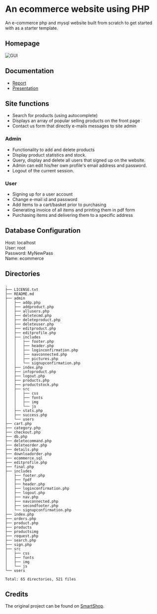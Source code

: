 # An ecommerce website using PHP
An e-commerce php and mysql website built from scratch to get started with as a starter template.

## Homepage
![GUI](https://github.com/jacobjohn2016/PHP-ecommerce/raw/master/home.png)

## Documentation
* [Report](./Report.pdf)
* [Presentation](./project_presentation.pptx)

## Site functions
* Search for products (using autocomplete)
* Displays an array of popular selling products on the front page
* Contact us form that directly e-mails messages to site admin

### Admin
* Functionality to add and delete products
* Display product statistics and stock.
* Query, display and delete all users that signed up on the website.
* Admin can edit his/her own profile's email address and password.
* Logout of the current session.

### User
* Signing up for a user account
* Change e-mail id and password
* Add items to a cart/basket prior to purchasing
* Generating invoice of all items and printing them in pdf form
* Purchasing items and delivering them to a specific address

## Database Configuration

Host: localhost<br>
User: root<br>
Password: MyNewPass<br>
Name: ecommerce

## Directories
```
.
├── LICENSE.txt
├── README.md
├── admin
│   ├── addp.php
│   ├── addproduct.php
│   ├── allusers.php
│   ├── deletecmd.php
│   ├── deleteproduct.php
│   ├── deleteuser.php
│   ├── editproduct.php
│   ├── editprofile.php
│   ├── includes
│   │   ├── footer.php
│   │   ├── header.php
│   │   ├── loginconfirmation.php
│   │   ├── navconnected.php
│   │   ├── pictures.php
│   │   └── signupconfirmation.php
│   ├── index.php
│   ├── infoproduct.php
│   ├── logout.php
│   ├── products.php
│   ├── productstock.php
│   ├── src
│   │   ├── css
│   │   ├── fonts
│   │   ├── img
│   │   └── js
│   ├── stats.php
│   ├── success.php
│   └── users
├── cart.php
├── category.php
├── checkout.php
├── db.php
├── deletecommand.php
├── deleteorder.php
├── details.php
├── downloadorder.php
├── ecommerce.sql
├── editprofile.php
├── final.php
├── includes
│   ├── footer.php
│   ├── fpdf
│   ├── header.php
│   ├── loginconfirmation.php
│   ├── logout.php
│   ├── nav.php
│   ├── navconnected.php
│   ├── secondfooter.php
│   └── signupconfirmation.php
├── index.php
├── orders.php
├── product.php
├── products
├── productsimg
├── request.php
├── search.php
├── sign.php
├── src
│   ├── css
│   ├── fonts
│   ├── img
│   └── js
└── users

Total: 65 directories, 521 files
```

## Credits
The original project can be found on [SmartShop](https://github.com/smakosh/Smartshop).
